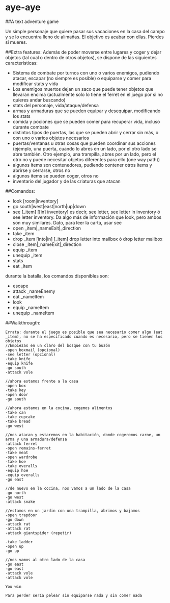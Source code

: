 # aye-aye
##A text adventure game

Un simple personaje que quiere pasar sus vacaciones en la casa del campo y se lo encuentra lleno de alimañas. El objetivo es acabar con ellas. Pierdes si mueres.

##Extra features:
Además de poder moverse entre lugares y coger y dejar objetos (tal cual o dentro de otros objetos), se dispone de las siguientes caracteristicas:
- Sistema de combate por turnos con uno o varios enemigos, pudiendo atacar, escapar (no siempre es posible) o equiparse y comer para modificar stats y vida
- Los enemigos muertos dejan un saco que puede tener objetos que llevaran encima (actualmente solo lo tiene el ferret en el juego por si no quieres andar buscando)
- stats del personaje, vida/ataque/defensa
- armas y armaduras que se pueden equipar y desequipar, modificando los stats
- comida y pociones que se pueden comer para recuperar vida, incluso durante combate
- distintos tipos de puertas, las que se pueden abrir y cerrar sin más, o con uno o varios objetos necesarios
- puertas/ventanas u otras cosas que pueden coordinar sus acciones (ejemplo, una puerta, cuando lo abres en un lado, por el otro lado se abre también. Otro ejemplo, una trampilla, abres por un lado, pero el otro no y puede necesitar objetos diferentes para ello (one way path))
- algunos items son contenedores, pudiendo contener otros items y abrirse y cerrarse, otros no
- algunos items se pueden coger, otros no
- inventario del jugador y de las criaturas que atacan

##Comandos:
- look [room|inventory]
- go south|west|east|north|up|down
- see [_item] [[in] inventory] es decir, see letter, see letter in inventory ó see letter inventory. Da algo más de información que look, pero ambos son muy similares. Dato, para leer la carta, usar see
- open _item|_nameExit|_direction
- take _item
- drop _item [into|in] [_item] drop letter into mailbox ó drop letter mailbox
- close _item|_nameExit|_direction
- equip _item
- unequip _item
- stats
- eat _item

durante la batalla, los comandos disponibles son:
- escape
- attack _nameEnemy
- eat _nameItem
- look
- equip _nameItem
- unequip _nameItem

##Walkthrougth:
```
Errata: durante el juego es posible que sea necesario comer algo (eat _item), no se ha especificado cuando es necesario, pero se tienen los objetos
//Empiezas en un claro del bosque con tu buzón
-open boxmail (opcional)
-see letter (opcional)
-take knife
-equip knife
-go south
-attack vole

//ahora estamos frente a la casa
-open box
-take key
-open door
-go south

//ahora estamos en la cocina, cogemos alimentos
-take can
-take cupcake
-take bread
-go west

//nos atacan y estaremos en la habitación, donde cogeremos carne, un arma y una armadura/defensa
-attack ferret
-open remains-ferret
-take meat
-open wardrobe
-take hoe
-take overalls
-equip hoe
-equip overalls
-go east

//de nuevo en la cocina, nos vamos a un lado de la casa
-go north
-go west
-attack snake

//estamos en un jardin con una trampilla, abrimos y bajamos
-open trapdoor
-go down
-attack rat
-attack rat
-attack giantspider (repetir)

-take ladder
-open up
-go up

//nos vamos al otro lado de la casa
-go east
-go east
-attack vole
-attack vole

You win

Para perder sería pelear sin equiparse nada y sin comer nada
```
